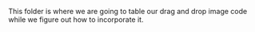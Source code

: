 This folder is where we are going to table our drag and drop image code while we figure out how to incorporate it.